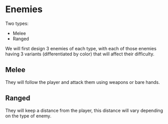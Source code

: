 # Enemies

Two types:

- Melee
- Ranged

We will first design 3 enemies of each type, with each of those enemies having 3 variants (differentiated by color) that will affect their difficulty.

## Melee

They will follow the player and attack them using weapons or bare hands.

## Ranged

They will keep a distance from the player, this distance will vary depending on the type of enemy.

